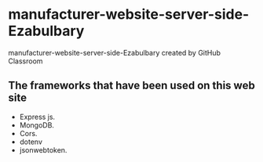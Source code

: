 # manufacturer-website-server-side-Ezabulbary
manufacturer-website-server-side-Ezabulbary created by GitHub Classroom

## The frameworks that have been used on this web site

- Express js.
- MongoDB.
- Cors.
- dotenv
- jsonwebtoken.
